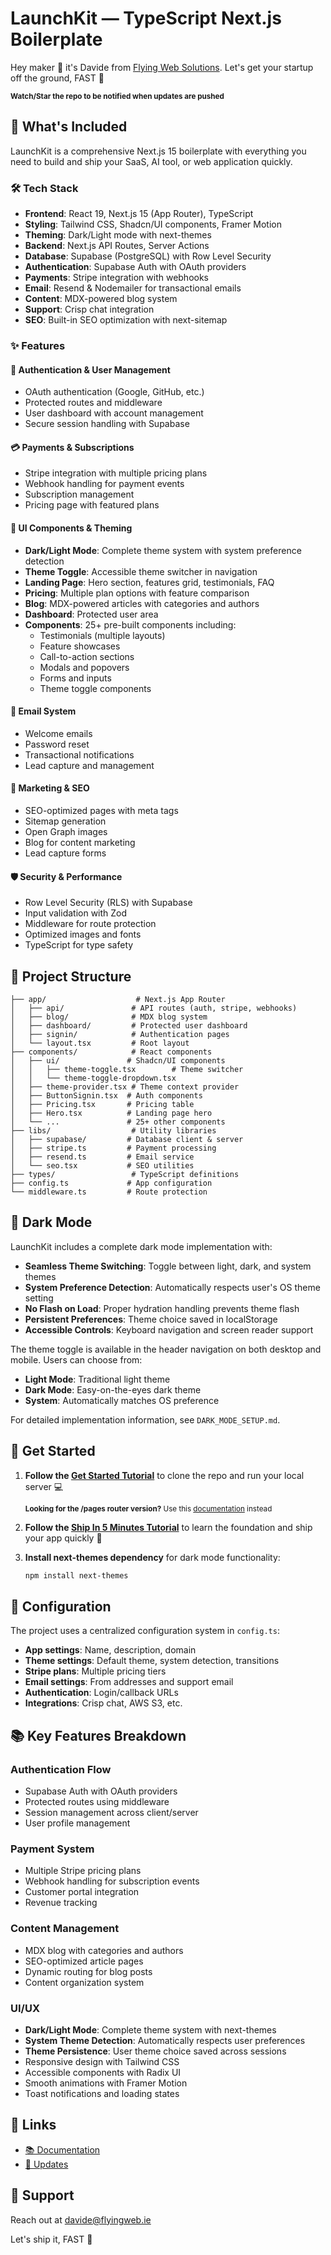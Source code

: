 # LaunchKit — TypeScript Next.js Boilerplate

Hey maker 👋 it's Davide from [Flying Web Solutions](https://launchkit-docs.flyingweb.ie/). Let's get your startup off the ground, FAST 🦉

<sub>**Watch/Star the repo to be notified when updates are pushed**</sub>

## 🚀 What's Included

LaunchKit is a comprehensive Next.js 15 boilerplate with everything you need to build and ship your SaaS, AI tool, or web application quickly.

### 🛠️ Tech Stack

- **Frontend**: React 19, Next.js 15 (App Router), TypeScript
- **Styling**: Tailwind CSS, Shadcn/UI components, Framer Motion
- **Theming**: Dark/Light mode with next-themes
- **Backend**: Next.js API Routes, Server Actions
- **Database**: Supabase (PostgreSQL) with Row Level Security
- **Authentication**: Supabase Auth with OAuth providers
- **Payments**: Stripe integration with webhooks
- **Email**: Resend & Nodemailer for transactional emails
- **Content**: MDX-powered blog system
- **Support**: Crisp chat integration
- **SEO**: Built-in SEO optimization with next-sitemap

### ✨ Features

#### 🔐 Authentication & User Management

- OAuth authentication (Google, GitHub, etc.)
- Protected routes and middleware
- User dashboard with account management
- Secure session handling with Supabase

#### 💳 Payments & Subscriptions

- Stripe integration with multiple pricing plans
- Webhook handling for payment events
- Subscription management
- Pricing page with featured plans

#### 🎨 UI Components & Theming

- **Dark/Light Mode**: Complete theme system with system preference detection
- **Theme Toggle**: Accessible theme switcher in navigation
- **Landing Page**: Hero section, features grid, testimonials, FAQ
- **Pricing**: Multiple plan options with feature comparison
- **Blog**: MDX-powered articles with categories and authors
- **Dashboard**: Protected user area
- **Components**: 25+ pre-built components including:
  - Testimonials (multiple layouts)
  - Feature showcases
  - Call-to-action sections
  - Modals and popovers
  - Forms and inputs
  - Theme toggle components

#### 📧 Email System

- Welcome emails
- Password reset
- Transactional notifications
- Lead capture and management

#### 🎯 Marketing & SEO

- SEO-optimized pages with meta tags
- Sitemap generation
- Open Graph images
- Blog for content marketing
- Lead capture forms

#### 🛡️ Security & Performance

- Row Level Security (RLS) with Supabase
- Input validation with Zod
- Middleware for route protection
- Optimized images and fonts
- TypeScript for type safety

## 📁 Project Structure

```
├── app/                    # Next.js App Router
│   ├── api/               # API routes (auth, stripe, webhooks)
│   ├── blog/              # MDX blog system
│   ├── dashboard/         # Protected user dashboard
│   ├── signin/            # Authentication pages
│   └── layout.tsx         # Root layout
├── components/            # React components
│   ├── ui/               # Shadcn/UI components
│   │   ├── theme-toggle.tsx        # Theme switcher
│   │   └── theme-toggle-dropdown.tsx
│   ├── theme-provider.tsx # Theme context provider
│   ├── ButtonSignin.tsx  # Auth components
│   ├── Pricing.tsx       # Pricing table
│   ├── Hero.tsx          # Landing page hero
│   └── ...               # 25+ other components
├── libs/                  # Utility libraries
│   ├── supabase/         # Database client & server
│   ├── stripe.ts         # Payment processing
│   ├── resend.ts         # Email service
│   └── seo.tsx           # SEO utilities
├── types/                 # TypeScript definitions
├── config.ts             # App configuration
└── middleware.ts         # Route protection
```

## 🌙 Dark Mode

LaunchKit includes a complete dark mode implementation with:

- **Seamless Theme Switching**: Toggle between light, dark, and system themes
- **System Preference Detection**: Automatically respects user's OS theme setting
- **No Flash on Load**: Proper hydration handling prevents theme flash
- **Persistent Preferences**: Theme choice saved in localStorage
- **Accessible Controls**: Keyboard navigation and screen reader support

The theme toggle is available in the header navigation on both desktop and mobile. Users can choose from:

- **Light Mode**: Traditional light theme
- **Dark Mode**: Easy-on-the-eyes dark theme
- **System**: Automatically matches OS preference

For detailed implementation information, see `DARK_MODE_SETUP.md`.

## 🚀 Get Started

1. **Follow the [Get Started Tutorial](https://launchkit-docs.flyingweb.ie/)** to clone the repo and run your local server 💻

   <sub>**Looking for the /pages router version?** Use this [documentation](https://launchkit-docs.flyingweb.ie/-old) instead</sub>

2. **Follow the [Ship In 5 Minutes Tutorial](https://launchkit-docs.flyingweb.ie//tutorials/ship-in-5-minutes)** to learn the foundation and ship your app quickly 🦉

3. **Install next-themes dependency** for dark mode functionality:
   ```bash
   npm install next-themes
   ```

## 🔧 Configuration

The project uses a centralized configuration system in `config.ts`:

- **App settings**: Name, description, domain
- **Theme settings**: Default theme, system detection, transitions
- **Stripe plans**: Multiple pricing tiers
- **Email settings**: From addresses and support email
- **Authentication**: Login/callback URLs
- **Integrations**: Crisp chat, AWS S3, etc.

## 📚 Key Features Breakdown

### Authentication Flow

- Supabase Auth with OAuth providers
- Protected routes using middleware
- Session management across client/server
- User profile management

### Payment System

- Multiple Stripe pricing plans
- Webhook handling for subscription events
- Customer portal integration
- Revenue tracking

### Content Management

- MDX blog with categories and authors
- SEO-optimized article pages
- Dynamic routing for blog posts
- Content organization system

### UI/UX

- **Dark/Light Mode**: Complete theme system with next-themes
- **System Theme Detection**: Automatically respects user preferences
- **Theme Persistence**: User theme choice saved across sessions
- Responsive design with Tailwind CSS
- Accessible components with Radix UI
- Smooth animations with Framer Motion
- Toast notifications and loading states

## 🔗 Links

- [📚 Documentation](https://launchkit-docs.flyingweb.ie/)
- [📣 Updates](https://www.flyingweb.design/changelog)

## 💬 Support

Reach out at davide@flyingweb.ie

Let's ship it, FAST 🦉
